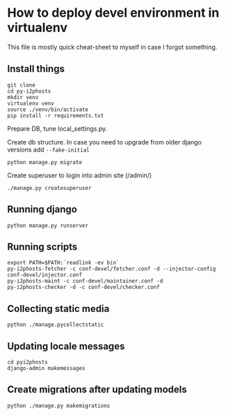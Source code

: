 How to deploy devel environment in virtualenv
=============================================

This file is mostly quick cheat-sheet to myself in case I forgot something.

Install things
--------------

```
git clone
cd py-i2phosts
mkdir venv
virtualenv venv
source ./venv/bin/activate
pip install -r requirements.txt
```

Prepare DB, tune local\_settings.py.

Create db structure. In case you need to upgrade from older django versions add `--fake-initial`

```
python manage.py migrate
```

Create superuser to login into admin site (/admin/)

```
./manage.py createsuperuser
```

Running django
--------------

```
python manage.py runserver
```

Running scripts
---------------

```
export PATH=$PATH:`readlink -ev bin`
py-i2phosts-fetcher -c conf-devel/fetcher.conf -d --injector-config conf-devel/injector.conf
py-i2phosts-maint -c conf-devel/maintainer.conf -d
py-i2phosts-checker -d -c conf-devel/checker.conf
```

Collecting static media
-----------------------

```
python ./manage.pycollectstatic
```

Updating locale messages
------------------------

```
cd pyi2phosts
django-admin makemessages
```

Create migrations after updating models
---------------------------------------

```
python ./manage.py makemigrations
```
